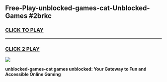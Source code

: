 
## Free-Play-unblocked-games-cat-Unblocked-Games #2brkc
<h3>
<a href="https://news.freeplayer.one?title=unblocked-games-cat&ref=8M">CLICK TO PLAY</a></h3>
<hr>

<h3>
<a href="https://news.freeplayer.one?title=unblocked-games-cat&ref=8M">CLICK 2 PLAY</a>
  
</h3>

<a href="https://news.freeplayer.one?title=unblocked-games-cat&ref=8M"><img src="https://clearcache.store/games.png"></a>


**unblocked-games-cat games unblocked: Your Gateway to Fun and Accessible Online Gaming**

